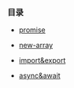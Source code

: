 ### 目录

* [promise](promise.html)

* [new-array](new-array.html)

* [import&export](import&export.html)

* [async&await](new-array.html)

